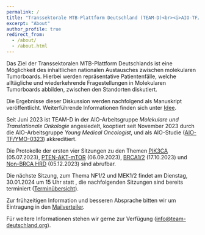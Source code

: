 ```yaml
---
permalink: /
title: "Transsektorale MTB-Plattform Deutschland (TEAM-D)<br><i>AIO-TF/YMO-0323</i>"
excerpt: "About"
author_profile: true
redirect_from: 
  - /about/
  - /about.html
---
```


Das Ziel der Transsektoralen MTB-Plattform Deutschlands ist eine Möglichkeit des inhaltlichen nationalen Austausches zwischen molekularen Tumorboards. Hierbei werden repräsentative Patientenfälle, welche alltägliche und wiederkehrende Fragestellungen in Molekularen Tumorboards abbilden, zwischen den Standorten diskutiert. 

Die Ergebnisse dieser Diskussion werden nachfolgend als Manuskript veröffentlicht. Weiterführende Informationen finden sich unter [Idee](https://team-deutschland.org/idee/).

Seit Juni 2023 ist TEAM-D in der AIO-Arbeitsgruppe *Molekulare und Translationale Onkologie* angesiedelt, kooptiert seit November 2023 durch die AIO-Arbeitsgruppe *Young Medical Oncologist*, und als AIO-Studie ([AIO-TF/YMO-0323](https://www.aio-portal.de/studie/199--team-d.html)) akkreditiert.

Die Protokolle der ersten vier Sitzungen zu den Themen [PIK3CA](https://team-deutschland.org/files/1-Protokoll-PIK3CA.pdf) (05.07.2023), [PTEN-AKT-mTOR](https://team-deutschland.org/files/2-Protokoll-PTEN-AKT-mTOR.pdf) (06.09.2023), [BRCA1/2](https://team-deutschland.org/files/3-Protokoll-BRCA1-2.pdf) (17.10.2023) und [Non-BRCA HRD](https://team-deutschland.org/files/4-Protokoll-Non-BRCA-HRD.pdf) (05.12.2023) sind abrufbar. 

Die nächste Sitzung, zum Thema NF1/2 und MEK1/2 findet am Dienstag, 30.01.2024 um 15 Uhr statt , die nachfolgenden Sitzungen sind bereits terminiert ([Terminübersicht](https://team-deutschland.org/termine/)).

Zur frühzeitigen Information und besseren Absprache bitten wir um Eintragung in den [Mailverteiler](https://forms.gle/TMvsKzPpRwC4bhME6).

Für weitere Informationen stehen wir gerne zur Verfügung ([info@team-deutschland.org](mailto:info@team-deutschland.org)).